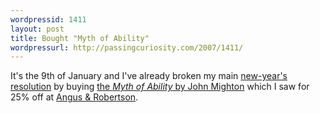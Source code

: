 ```yaml
---
wordpressid: 1411
layout: post
title: Bought "Myth of Ability"
wordpressurl: http://passingcuriosity.com/2007/1411/
---
```

It's the 9th of January and I've already broken my main [new-year's resolution](/2007/resolution-for-2007-no-more-books/) by buying [the *Myth of Ability* by John Mighton](http://www.textpublishing.com.au/win-item.asp?id=288) which I saw for 25% off at [Angus & Robertson](http://www.angusrobertson.com.au).
